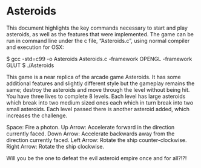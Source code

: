 Asteroids
=========

This document highlights the key commands necessary to start and play asteroids, as well as the features that were implemented. The game can be run in command line under the c file, “Asteroids.c”, using normal compiler and execution for OSX:

   $ gcc -std=c99 -o Asteroids Asteroids.c -framework OPENGL -framework GLUT 
   $ ./Asteroids
   
This game is a near replica of the arcade game Asteroids. It has some additional features and slightly different style but the gameplay remains the same; destroy the asteroids and move through the level without being hit. You have three lives to complete 8 levels. Each level has large asteroids which break into two medium sized ones each which in turn break into two small asteroids. Each level passed there is another asteroid added, which increases the challenge. 

  Space: Fire a photon.
  Up Arrow: Accelerate forward in the direction currently faced.
	Down Arrow: Accelerate backwards away from the direction currently faced.
	Left Arrow: Rotate the ship counter-clockwise.
	Right Arrow: Rotate the ship clockwise.

Will you be the one to defeat the evil asteroid empire once and for all?!?!
